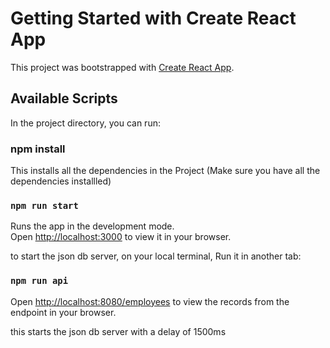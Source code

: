 # Getting Started with Create React App

This project was bootstrapped with [Create React App](https://github.com/facebook/create-react-app).

## Available Scripts

In the project directory, you can run:

### npm install

This installs all the dependencies in the Project (Make sure you have all the dependencies installled)

### `npm run start`

Runs the app in the development mode.\
Open [http://localhost:3000](http://localhost:3000) to view it in your browser.

to start the json db server, on your local terminal, Run it in another tab:

### `npm run api`

Open [http://localhost:8080/employees](http://localhost:8080/employees) to view the records from the endpoint in your browser.

this starts the json db server with a delay of 1500ms